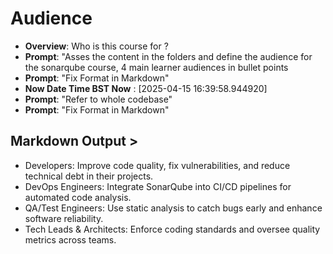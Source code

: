 # Audience 

- **Overview**: Who is this course for ?
- **Prompt**:  "Asses the content in the folders and define the audience for the sonarqube course, 4 main learner audiences in bullet points
- **Prompt**: "Fix Format in Markdown"
- **Now Date Time BST Now** : [2025-04-15 16:39:58.944920]
- **Prompt**:  "Refer to whole codebase"
- **Prompt**: "Fix Format in Markdown"

## Markdown Output >

- Developers: Improve code quality, fix vulnerabilities, and reduce technical debt in their projects.
- DevOps Engineers: Integrate SonarQube into CI/CD pipelines for automated code analysis.
- QA/Test Engineers: Use static analysis to catch bugs early and enhance software reliability.
- Tech Leads & Architects: Enforce coding standards and oversee quality metrics across teams.